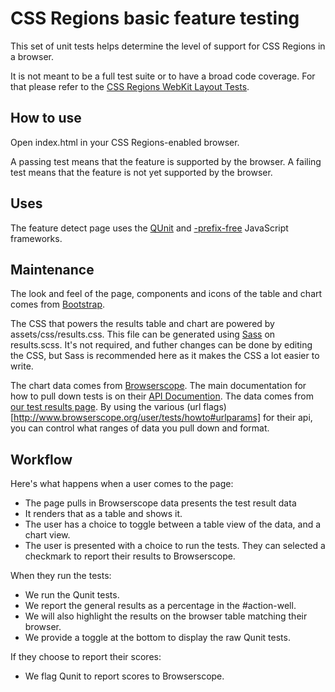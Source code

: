 CSS Regions basic feature testing
=================================
                                                                                                         
This set of unit tests helps determine the level of support for CSS Regions in a browser.

It is not meant to be a full test suite or to have a broad code coverage. For that please refer to the [CSS Regions WebKit Layout Tests](http://trac.webkit.org/browser/trunk/LayoutTests/fast/regions).
    
How to use
----------
Open index.html in your CSS Regions-enabled browser.                        

A passing test means that the feature is supported by the browser.
A failing test means that the feature is not yet supported by the browser.

Uses
----
The feature detect page uses the [QUnit](https://github.com/jquery/qunit) and [-prefix-free](http://leaverou.github.com/prefixfree/) JavaScript frameworks.

Maintenance
-----------
The look and feel of the page, components and icons of the table and chart comes from [Bootstrap](http://twitter.github.com/bootstrap/).

The CSS that powers the results table and chart are powered by assets/css/results.css.  This file can be generated using 
[Sass](http://sass-lang.com/) on results.scss.  It's not required, and futher changes can be done by editing the CSS, but 
Sass is recommended here as it makes the CSS a lot easier to write.

The chart data comes from [Browserscope](http://www.browserscope.org/). The main documentation for how to pull down tests is on their [API Documention](http://www.browserscope.org/user/tests/howto). The data comes from [our test results page](http://www.browserscope.org/user/tests/table/agt1YS1wcm9maWxlcnINCxIEVGVzdBiQzuQQDA?o=html&v=3&highlight=1).  By using the various (url flags)[http://www.browserscope.org/user/tests/howto#urlparams] for their api, you can control what ranges of data you pull down and format. 

Workflow
--------
Here's what happens when a user comes to the page:
* The page pulls in Browserscope data presents the test result data
* It renders that as a table and shows it.
* The user has a choice to toggle between a table view of the data, and a chart view. 
* The user is presented with a choice to run the tests. They can selected a checkmark to report their results to Browserscope.

When they run the tests:
* We run the Qunit tests.
* We report the general results as a percentage in the #action-well.
* We will also highlight the results on the browser table matching their browser.
* We provide a toggle at the bottom to display the raw Qunit tests.

If they choose to report their scores:
* We flag Qunit to report scores to Browserscope. 